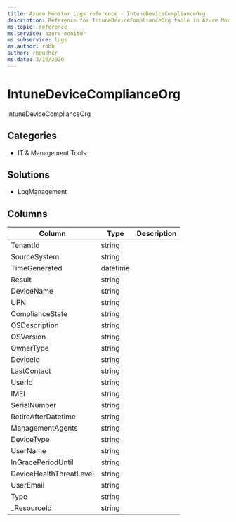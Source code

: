 ```yaml
---
title: Azure Monitor Logs reference - IntuneDeviceComplianceOrg
description: Reference for IntuneDeviceComplianceOrg table in Azure Monitor Logs.
ms.topic: reference
ms.service: azure-monitor
ms.subservice: logs
ms.author: robb
author: rboucher
ms.date: 3/16/2020
---
```


# IntuneDeviceComplianceOrg

 IntuneDeviceComplianceOrg

## Categories

- IT & Management Tools
## Solutions

- LogManagement




## Columns

|Column|Type|Description|
|---|---|---|
|TenantId|string||
|SourceSystem|string||
|TimeGenerated|datetime||
|Result|string||
|DeviceName|string||
|UPN|string||
|ComplianceState|string||
|OSDescription|string||
|OSVersion|string||
|OwnerType|string||
|DeviceId|string||
|LastContact|string||
|UserId|string||
|IMEI|string||
|SerialNumber|string||
|RetireAfterDatetime|string||
|ManagementAgents|string||
|DeviceType|string||
|UserName|string||
|InGracePeriodUntil|string||
|DeviceHealthThreatLevel|string||
|UserEmail|string||
|Type|string||
|_ResourceId|string||
